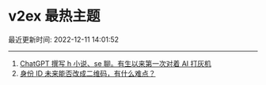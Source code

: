# v2ex 最热主题

最近更新时间: 2022-12-11 14:01:52

--- 
1. [ChatGPT 撰写 h 小说、se 聊。有生以来第一次对着 AI 打灰机](https://www.v2ex.com/t/901653) 
2. [身份 ID 未来能否改成二维码，有什么难点？](https://www.v2ex.com/t/901663) 

